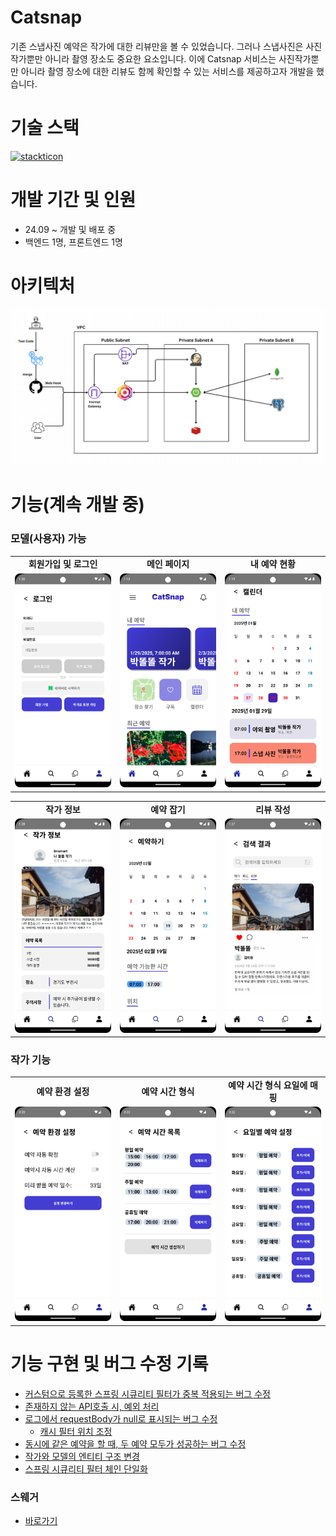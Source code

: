 # Catsnap

기존 스냅사진 예약은 작가에 대한 리뷰만을 볼 수 있었습니다. 그러나 스냅사진은 사진작가뿐만 아니라 촬영 장소도 중요한 요소입니다. 이에 Catsnap 서비스는 사진작가뿐만 아니라
촬영 장소에 대한 리뷰도 함께 확인할 수 있는 서비스를 제공하고자 개발을 했습니다.

# 기술 스택

[![stackticon](https://firebasestorage.googleapis.com/v0/b/stackticon-81399.appspot.com/o/images%2F1738533752825?alt=media&token=3fe7bf63-20b9-48d8-83d0-cff02bf166d6)](https://github.com/msdio/stackticon)

# 개발 기간 및 인원

- 24.09 ~ 개발 및 배포 중
- 백엔드 1명, 프론트엔드 1명

# 아키텍처

![server_architecture](images/architecture.png)

# 기능(계속 개발 중)

### 모델(사용자) 가능

<table>
  <tr>
    <td align="center"><strong>회원가입 및 로그인</strong></td>
    <td align="center"><strong>메인 페이지</strong></td>
    <td align="center"><strong>내 예약 현황</strong></td>
  </tr>
  <tr>
    <td><img src="images/login.png" width="400"></td>
    <td><img src="images/main.png" width="400"></td>
    <td><img src="images/my_reservation.png" width="400"></td>
  </tr>
</table>
<table>
  <tr>
    <td align="center"><strong>작가 정보</strong></td>
    <td align="center"><strong>예약 잡기</strong></td>
    <td align="center"><strong>리뷰 작성</strong></td>
  </tr>
  <tr>
    <td><img src="images/photographer_info.png" width="400"></td>
    <td><img src="images/reserve.png" width="400"></td>
    <td><img src="images/review.png" width="400"></td>
  </tr>
</table>

### 작가 기능

<table>
  <tr>
    <td align="center"><strong>예약 환경 설정</strong></td>
    <td align="center"><strong>예약 시간 형식</strong></td>
    <td align="center"><strong>예약 시간 형식 요일에 매핑</strong></td>
  </tr>
  <tr>
    <td><img src="images/photographer_reserve.png" width="400"></td>
    <td><img src="images/reservation_format.png" width="400"></td>
    <td><img src="images/mapping.png" width="400"></td>
  </tr>
</table>

# 기능 구현 및 버그 수정 기록

- [커스텀으로 등록한 스프링 시큐리티 필터가 중복 적용되는 버그 수정](https://github.com/CUKCatSnap/CUKCATSNAP_Server/pull/19)
- [존재하지 않는 API호출 시, 예외 처리](https://github.com/CUKCatSnap/CUKCATSNAP_Server/pull/74)
- [로그에서 requestBody가 null로 표시되는 버그 수정](https://github.com/CUKCatSnap/CUKCATSNAP_Server/pull/86)
    - [캐시 필터 위치 조정](https://github.com/CUKCatSnap/CUKCATSNAP_Server/pull/93)
- [동시에 같은 예약을 할 때, 두 예약 모두가 성공하는 버그 수정](https://github.com/CUKCatSnap/CUKCATSNAP_Server/pull/88)
- [작가와 모델의 엔티티 구조 변경](https://github.com/CUKCatSnap/CUKCATSNAP_Server/pull/108)
- [스프링 시큐리티 필터 체인 단일화](https://github.com/CUKCatSnap/CUKCATSNAP_Server/pull/113)

### 스웨거

- [바로가기](https://api.catsnap.net/swagger-ui/index.html)

